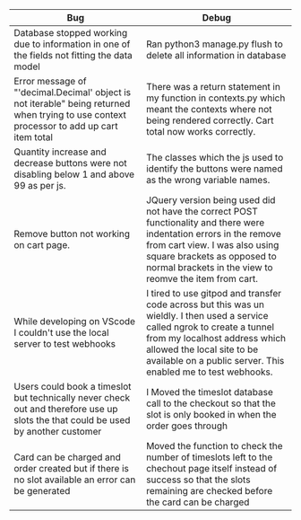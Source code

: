 |   Bug	    | Debug                |
|-----------|----------------------|
| Database stopped working due to information in one of the fields not fitting the data model | Ran python3 manage.py flush to delete all information in database |
| Error message of "'decimal.Decimal' object is not iterable" being returned when trying to use context processor to add up cart item total | There was a return statement in my function in contexts.py which meant the contexts where not being rendered correctly.  Cart total now works correctly.
| Quantity increase and decrease buttons were not disabling below 1 and above 99 as per js. | The classes which the js used to identify the buttons were named as the wrong variable names.
| Remove button not working on cart page. | JQuery version being used did not have the correct POST functionality and there were indentation errors in the remove from cart view.  I was also using square brackets as opposed to normal brackets in the view to reomve the item from cart.
| While developing on VScode I couldn't use the local server to test webhooks | I tired to use gitpod and transfer code across but this was un wieldly.  I then used a service called ngrok to create a tunnel from my localhost address which allowed the local site to be available on a public server.  This enabled me to test webhooks.
| Users could book a timeslot but technically never check out and therefore use up slots the that could be used by another customer | I Moved the timeslot database call to the checkout so that the slot is only booked in when the order goes through
| Card can be charged and order created but if there is no slot available an error can be generated | Moved the function to check the number of timeslots left to the chechout page itself instead of success so that the slots remaining are checked before the card can be charged